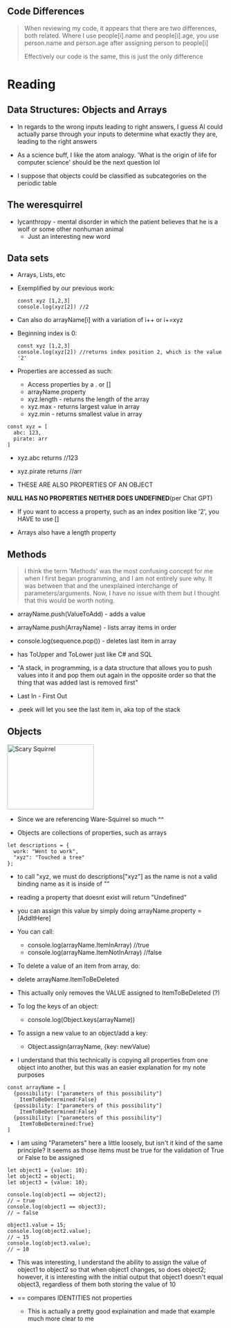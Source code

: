 ## Code Differences ##
> When reviewing my code, it appears that there are two differences, both related. Where I use people[i].name and people[i].age, you use person.name and person.age after assigning person to people[i]
>
> Effectively our code is the same, this is just the only difference

# Reading #

## Data Structures: Objects and Arrays ##
* In regards to the wrong inputs leading to right answers, I guess AI could actually parse through your inputs to determine what exactly they are, leading to the right answers

* As a science buff, I like the atom analogy. 'What is the origin of life for computer science' should be the next question lol
 * I suppose that objects could be classified as subcategories on the periodic table

## The weresquirrel ##
* lycanthropy - mental disorder in which the patient believes that he is a wolf or some other nonhuman animal
  * Just an interesting new word

## Data sets ##
* Arrays, Lists, etc

* Exemplified by our previous work:
  ```
  const xyz [1,2,3]
  console.log(xyz[2]) //2
  ```
* Can also do arrayName[i] with a variation of i++ or i+=xyz

* Beginning index is 0:
  ```
  const xyz [1,2,3]
  console.log(xyz[2]) //returns index position 2, which is the value '2'
  ```

* Properties are accessed as such:
  * Access properties by a . or []
  * arrayName.property
  * xyz.length - returns the length of the array
  * xyz.max - returns largest value in array
  * xyz.min - returns smallest value in array

```
const xyz = [
  abc: 123,
  pirate: arr
]
```
* xyz.abc returns //123
* xyz.pirate returns //arr

* THESE ARE ALSO PROPERTIES OF AN OBJECT

__NULL HAS NO PROPERTIES__
__NEITHER DOES UNDEFINED__(per Chat GPT)

* If you want to access a property, such as an index position like '2', you HAVE to use []

* Arrays also have a length property

## Methods ##
> I think the term 'Methods' was the most confusing concept for me when I first began programming, and I am not entirely sure why. It was between that and the unexplained interchange of parameters/arguments. Now, I have no issue with them
> but I thought that this would be worth noting.

* arrayName.push(ValueToAdd) - adds a value
* arrayName.push(ArrayName) - lists array items in order
* console.log(sequence.pop()) - deletes last item in array

* has ToUpper and ToLower just like C# and SQL

* "A stack, in programming, is a data structure that allows you to push values into it and pop them out again in the opposite order so that the thing that was added last is removed first"
 * Last In - First Out
 * .peek will let you see the last item in, aka top of the stack

## Objects ##

<img src="https://blogger.googleusercontent.com/img/b/R29vZ2xl/AVvXsEgPqf97UYVC5UfV29PmS_ACb6vN801V36TmF9cpb0w0xjc_MlkYWexTT59GpGExNsZaxWsiak2mlpShy21c15mOZUWR0vqu-d2vcm-auyxgUuDK25NGyiW3LiuSVg2E620XpcY-iWjkgV99/s1600/scary-squirrel-pictures-2.jpg" alt="Scary Squirrel" width="200" height="150">

* Since we are referencing Ware-Squirrel so much ^^

* Objects are collections of properties, such as arrays

```
let descriptions = {
  work: "Went to work",
  "xyz": "Touched a tree"
};
```
* to call "xyz, we must do descriptions["xyz"] as the name is not a valid binding name as it is inside of ""

* reading a property that doesnt exist will return "Undefined"
 * you can assign this value by simply doing arrayName.property = [AddItHere]

* You can call:
  * console.log(arrayName.ItemInArray) //true
  * console.log(arrayName.ItemNotInArray) //false

* To delete a value of an item from array, do:
 * delete arrayName.ItemToBeDeleted
 * This actually only removes the VALUE assigned to ItemToBeDeleted (?)

* To log the keys of an object:
  * console.log(Object.keys(arrayName))

* To assign a new value to an object/add a key:
  * Object.assign(arrayName, {key: newValue)
* I understand that this technically is copying all properties from one object into another, but this was an easier explanation for my note purposes

```
const arrayName = [
  {possibility: ["parameters of this possibility"]
    ItemToBeDetermined:False}
  {possibility: ["parameters of this possibility"]
    ItemToBeDetermined:False}
  {possibility: ["parameters of this possibility"]
    ItemToBeDetermined:True}
]
```
* I am using "Parameters" here a little loosely, but isn't it kind of the same principle? It seems as those items must be true for the validation of True or False to be assigned

```
let object1 = {value: 10};
let object2 = object1;
let object3 = {value: 10};

console.log(object1 == object2);
// → true
console.log(object1 == object3);
// → false

object1.value = 15;
console.log(object2.value);
// → 15
console.log(object3.value);
// → 10
```
* This was interesting, I understand the ability to assign the value of object1 to object2 so that when object1 changes, so does object2; however, it is interesting with the initial output that object1 doesn't equal object3, regardless of them both storing the value of 10

* == compares IDENTITIES not properties
  * This is actually a pretty good explaination and made that example much more clear to me

